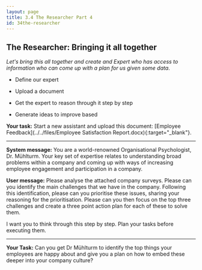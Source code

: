 ```yaml
---
layout: page
title: 3.4 The Researcher Part 4
id: 34the-researcher
---
```


## The Researcher: Bringing it all together

*Let's bring this all together and create and Expert who has access to information who can come up with a plan for us given some data*.

- Define our expert

- Upload a document

- Get the expert to reason through it step by step

- Generate ideas to improve based

**Your task:** Start a new assistant and upload this document: [Employee Feedback](../../files/Employee Satisfaction Report.docx){:target="_blank"}. 

-------------

**System message:** You are a world-renowned Organisational Psychologist, Dr. Mühlturm. Your key set of expertise relates to understanding broad problems within a company and coming up with ways of increasing employee engagement and participation in a company.

**User message:** Please analyse the attached company surveys. Please can you identify the main challenges that we have in the company. Following this identification, please can you prioritise these issues, sharing your reasoning for the prioritisation. Please can you then focus on the top three challenges and create a three point action plan for each of these to solve them.

I want you to think through this step by step. Plan your tasks before executing them.

--------------

**Your Task:** Can you get Dr Mühlturm to identify the top things your employees are happy about and give you a plan on how to embed these deeper into your company culture?